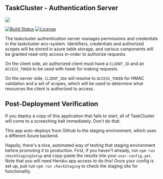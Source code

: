 TaskCluster - Authentication Server
-----------------------------------

<img src="https://tools.taskcluster.net/lib/assets/taskcluster-120.png" />

[![Build Status](https://travis-ci.org/taskcluster/taskcluster-auth.svg?branch=master)](http://travis-ci.org/taskcluster/taskcluster-auth)
[![License](https://img.shields.io/badge/license-MPL%202.0-orange.svg)](https://github.com/taskcluster/taskcluster-auth/blob/master/LICENSE)

The taskcluster authentication server manages permissions and credentials
in the taskcluster eco-system. Identifiers, credentials and authorized
scopes will be stored in azure table storage, and various components will
be granted read-only access in-order to authorize requests.

On the client side, an authorized client must have a `CLIENT_ID` and an
`ACCESS_TOKEN` to be used with hawk for making requests.

On the server side, `CLIENT_ID`s will resolve to `ACCESS_TOKEN` for HMAC
validation and a set of scopes, which will be used to determine what resources
the client is authorized to access.

## Post-Deployment Verification

If you deploy a copy of this application that fails to start, all of
TaskCluster will come to a screeching halt immediately.  Don't do that.

This app auto-deploys from Github to the staging environment, which uses a
different Azure backend.

Happily, there's a nice, automated way of testing that staging environment
before promoting it to production.  First, if you haven't already, run `npm run
checkStagingSetup` and copy-paste the results into your `user-config.yml`.
Note that you will need Heroku app access to do this!  Once your config is set
up, just run `npm run checkStaging` to check the staging site for
functionality.
